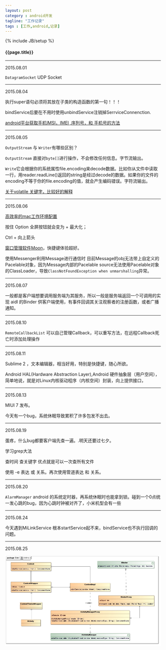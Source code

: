 ```yaml
---
layout: post
category : android开发
tagline: "工作记录"
tags : [工作,android,记录]
---
```

{% include JB/setup %}

<h4>{{page.title}}</h4>

---

2015.08.01

`DatagramSocket` UDP Socket

---

2015.08.04

执行super语句必须将其放在子类的构造函数的第一句！！！

bindService后要在不用时使用unbindService注销掉SerrviceConnenction.

[android平台获取手机IMSI，IMEI ,序列号，和 手机号的方法](http://www.cnblogs.com/tyjsjl/p/3585051.html)

---

2015.08.05

`OutputStream` 与 `Writer`有哪些区别？

`OutputStream` 直接对`byte[]`进行操作，不会修改任何信息。字节流输出。

`Write`它会根据你的系统属性file.encoding来decode数据。比如你从文件中读取一行，用reader.readLine()返回的string是经过decode的数据。如果你的文件的encoding不等于你的file.encoding的值，就会产生编码错误。字符流输出。

[关于volatile 关键字，比较好的解释](http://www.cnblogs.com/aigongsi/archive/2012/04/01/2429166.html)

----

2015.08.06

[高效率的mac工作环境配置](http://www.xialeizhou.com/?p=71)

按住 Option 全屏按钮就会变为 + 最大化；

Ctrl + 向上箭头

[窗口管理软件Moon](http://bbs.feng.com/read-htm-tid-7147582.html)，快捷键体验超好。

使用Messenger利用Message进行通信时
目前Message的obj无法带上自定义的Pacelable对象，因为Message内部的Pacelable source无法使用Pacelable对象的ClassLoader，导致`ClassNotFoundException when unmarshalling`异常。

----

2015.08.07

一般都是客户端想要调用服务端为其服务，所以一般是服务端返回一个可调用的实现 aidl 的Binder 供客户端使用，有事件回调其关注观察者的注册函数，或者广播通知。


----

2015.08.10

`RemoteCallbackList`  可以自己管理Callback，可以重写方法，在远程Callback死亡时添加处理操作

----

2015.08.11

Sublime 2 ，文本编辑器，相当好用，特别是快捷键，随心所欲。

Android HAL(Hardware Abstraction Layer),Android 硬件抽象层（用户空间），简单地说，就是对Linux内核驱动程序（内核空间）封装，向上提供接口，


----

2015.08.13

MIUI 7 发布。

今天有一个bug，系统休眠导致累积了许多包发不出去。

----

2015.08.19

蛋疼，什么bug都要客户端先查一遍。.明天还要过七夕。

学习grep大法

查时间 查关键字 优点就是可以一次查所有文件

使用 -e 表达 或 关系。再次使用管道表达 和 关系。

----

2015.08.20

`AlarmManager` android 的系统定时器，再系统休眠时也能拿到锁。碰到一个0点统一发心跳的bug，因为心跳时钟被对齐了，小米机型会有一些

----

2015.08.24

 今天遇到MiLinkService 根本startService起不来，bindService也不执行回调的问题。

-----

2015.08.25

![activity类图](/img/activity类图.gif)
